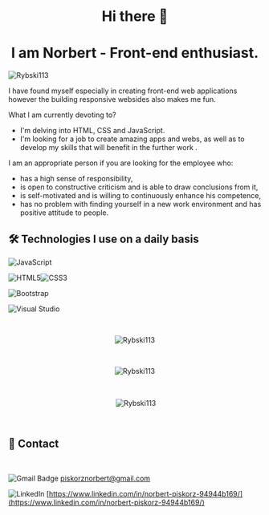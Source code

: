 


<h1 align="center">Hi there 👋</h1>

<h1 align="center">I am Norbert -  Front-end enthusiast.</h1>

<p align="left"> <img src="https://komarev.com/ghpvc/?username=Rybski113&label=Profile%20views&color=0e75b6&style=flat" alt="Rybski113" /> </p>

I have found myself especially in creating front-end web applications however the building responsive websides also makes me fun.

What I am currently devoting to?


- I'm delving into HTML, CSS and JavaScript.
- I'm looking for a job to create amazing apps and webs, as well as to develop my skills that will benefit in the further work .



I am an appropriate person if you are looking for the employee who:

- has a high sense of responsibility,
- is open to constructive criticism and is able to draw conclusions from it,
- is self-motivated and is willing to continuously enhance his competence,
- has no problem with finding yourself in a new work environment and has positive attitude to people. 



##  🛠️ Technologies I use on a daily basis 



![JavaScript](https://img.shields.io/badge/javascript-%23323330.svg?style=for-the-badge&logo=javascript&logoColor=%23F7DF1E)



![HTML5](https://img.shields.io/badge/html5-%23E34F26.svg?style=for-the-badge&logo=html5&logoColor=white)![CSS3](https://img.shields.io/badge/css3-%231572B6.svg?style=for-the-badge&logo=css3&logoColor=white)


![Bootstrap](https://img.shields.io/badge/Boostrap-%23E34F26.svg?style=for-the-badge&logo=boostrap&logoColor=purple)







![Visual Studio](https://img.shields.io/badge/Visual%20Studio-5C2D91.svg?style=for-the-badge&logo=visual-studio&logoColor=white)


&nbsp;

<p align="center"><img align="center" src="https://github-readme-streak-stats.herokuapp.com?user=Rybski113&theme=github-light&hide_border=true&date_format=j%2Fn%5B%2FY%5D&border=FFFFFF&background=FFFFFF&count_private=true" alt="Rybski113" /></p>

&nbsp;

<p align="center"><img align="center" src="https://github-readme-stats.vercel.app/api/top-langs?username=Rybski113&show_icons=true&locale=en&layout=compact" alt="Rybski113" /></p>

&nbsp;

<p align="center">&nbsp;<img align="center" src="https://github-readme-stats.vercel.app/api?username=Rybski113&show_icons=true&locale=en" alt="Rybski113" /></p>





&nbsp;

## 💬 Contact

&nbsp;



![Gmail Badge](https://img.shields.io/badge/-Gmail-c14438?style=for-the-badge&logo=Gmail&logoColor=white)    piskorznorbert@gmail.com

![LinkedIn](https://img.shields.io/badge/-LinkedIn-blue?style=for-the-badge&logo=Linkedin&logoColor=white)   [https://www.linkedin.com/in/norbert-piskorz-94944b169/](https://www.linkedin.com/in/norbert-piskorz-94944b169/)
